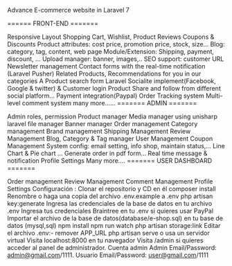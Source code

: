 Advance E-commerce website in Laravel 7

====== FRONT-END =======

Responsive Layout
Shopping Cart, Wishlist, Product Reviews
Coupons & Discounts
Product attributes: cost price, promotion price, stock, size...
Blog: category, tag, content, web page
Module/Extension: Shipping, payment, discount, ...
Upload manager: banner, images,..
SEO support: customer URL
Newsletter management
Contact forms with the real-time notification (Laravel Pusher)
Related Products, Recommendations for you in our categories
A Product search form
Laravel Socialite implement(Facebook, Google & twitter) & Customer login
Product Share and follow from different social platform...
Payment integration(Paypal)
Order Tracking system
Multi-level comment system many more......
======= ADMIN =======

Admin roles, permission
Product manager
Media manager using unisharp laravel file manager
Banner manager
Order management
Category management
Brand management
Shipping Management
Review Management
Blog, Category & Tag manager
User Management
Coupon Management
System config: email setting, info shop, maintain status,...
Line Chart & Pie chart ...
Generate order in pdf form...
Real time message & notification
Profile Settings Many more....
======= USER DASHBOARD =======

Order management
Review Management
Comment Management
Profile Settings
Configuración :
Clonar el repositorio y CD en él
composer install
Renombre o haga una copia del archivo .env.example a .env
php artisan key:generate
Ingresa las credenciales de la base de datos en tu archivo .env
Ingresa tus credenciales Braintree en tu .env si quieres usar PayPal
Importar el archivo de la base de datos(database/e-shop.sql) en tu base de datos (mysql,sql)
npm install
npm run watch
php artisan storage:link
Editar el archivo .env:- remover APP_URL
php artisan serve o usa un servidor virtual
Visita localhost:8000 en tu navegador
Visita /admin si quieres acceder al panel de administrador. Cuenta admin Admin Email/Password: admin@gmail.com/1111. Usuario Email/Password: user@gmail.com/1111
